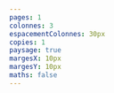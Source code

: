 ```yaml
---
pages: 1
colonnes: 3
espacementColonnes: 30px
copies: 1
paysage: true
margesX: 10px
margesY: 10px
maths: false
---
```


<!-- Vous pouvez modifier comme vous le souhaitez les paramètres ci-dessus et copier-coller ensuite ci-dessous votre Markdown. -->


